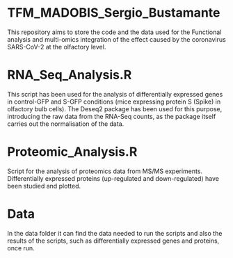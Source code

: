 # TFM_MADOBIS_Sergio_Bustamante

This repository aims to store the code and the data used for the Functional analysis and multi-omics integration of the effect caused by the coronavirus SARS-CoV-2 at the olfactory level.

# RNA_Seq_Analysis.R
This script has been used for the analysis of differentially expressed genes in control-GFP and S-GFP conditions (mice expressing protein S (Spike) in olfactory bulb cells). The Deseq2 package has been used for this purpose, introducing the raw data from the RNA-Seq counts, as the package itself carries out the normalisation of the data.

# Proteomic_Analysis.R
Script for the analysis of proteomics data from MS/MS experiments. Differentially expressed proteins (up-regulated and down-regulated) have been studied and plotted.

# Data
In the data folder it can find the data needed to run the scripts and also the results of the scripts, such as differentially expressed genes and proteins, once run.
